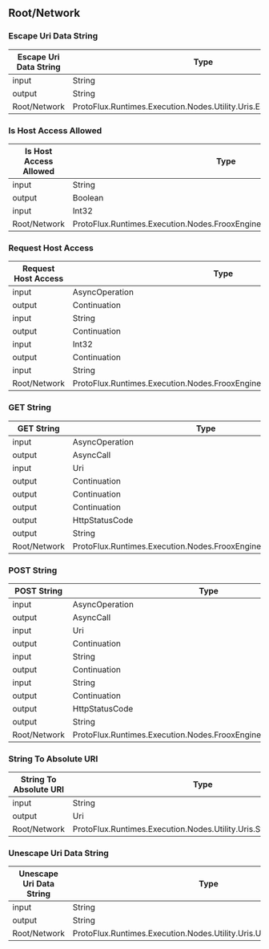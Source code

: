 <!-----------------------------------------------------------------------+
 ! This file has been generated using a script. Do not edit it manually. !
 ! Edit the individual node pages instead.                               !
 +----------------------------------------------------------------------->

## Root/Network

### Escape Uri Data String

<!-- embed:start:ProtoFlux.Runtimes.Execution.Nodes.Utility.Uris.EscapeUriDataString -->
<!-- ProtofluxNode:start -->
| Escape Uri Data String | Type | Label |
| --- | ---- | ----- |
| input | String | String |
| output | String | * |
| Root/Network | ProtoFlux.Runtimes.Execution.Nodes.Utility.Uris.EscapeUriDataString |  |
<!-- ProtofluxNode:end -->
<!-- embed:end:ProtoFlux.Runtimes.Execution.Nodes.Utility.Uris.EscapeUriDataString -->


### Is Host Access Allowed

<!-- embed:start:ProtoFlux.Runtimes.Execution.Nodes.FrooxEngine.Network.IsHostAccessAllowed -->
<!-- ProtofluxNode:start -->
| Is Host Access Allowed | Type | Label |
| --- | ---- | ----- |
| input | String | Host |
| output | Boolean | * |
| input | Int32 | Port |
| Root/Network | ProtoFlux.Runtimes.Execution.Nodes.FrooxEngine.Network.IsHostAccessAllowed |  |
<!-- ProtofluxNode:end -->
<!-- embed:end:ProtoFlux.Runtimes.Execution.Nodes.FrooxEngine.Network.IsHostAccessAllowed -->


### Request Host Access

<!-- embed:start:ProtoFlux.Runtimes.Execution.Nodes.FrooxEngine.Network.RequestHostAccess -->
<!-- ProtofluxNode:start -->
| Request Host Access | Type | Label |
| --- | ---- | ----- |
| input | AsyncOperation | * |
| output | Continuation | OnGranted |
| input | String | Host |
| output | Continuation | OnDenied |
| input | Int32 | Port |
| output | Continuation | OnIgnored |
| input | String | Reason |
| Root/Network | ProtoFlux.Runtimes.Execution.Nodes.FrooxEngine.Network.RequestHostAccess |  |
<!-- ProtofluxNode:end -->
<!-- embed:end:ProtoFlux.Runtimes.Execution.Nodes.FrooxEngine.Network.RequestHostAccess -->


### GET String

<!-- embed:start:ProtoFlux.Runtimes.Execution.Nodes.FrooxEngine.Network.GET_String -->
<!-- ProtofluxNode:start -->
| GET String | Type | Label |
| --- | ---- | ----- |
| input | AsyncOperation | * |
| output | AsyncCall | OnSent |
| input | Uri | URL |
| output | Continuation | OnResponse |
| output | Continuation | OnError |
| output | Continuation | OnDenied |
| output | HttpStatusCode | StatusCode |
| output | String | Content |
| Root/Network | ProtoFlux.Runtimes.Execution.Nodes.FrooxEngine.Network.GET_String |  |
<!-- ProtofluxNode:end -->
<!-- embed:end:ProtoFlux.Runtimes.Execution.Nodes.FrooxEngine.Network.GET_String -->


### POST String

<!-- embed:start:ProtoFlux.Runtimes.Execution.Nodes.FrooxEngine.Network.POST_String -->
<!-- ProtofluxNode:start -->
| POST String | Type | Label |
| --- | ---- | ----- |
| input | AsyncOperation | * |
| output | AsyncCall | OnSent |
| input | Uri | URL |
| output | Continuation | OnResponse |
| input | String | String |
| output | Continuation | OnError |
| input | String | MediaType |
| output | Continuation | OnDenied |
| output | HttpStatusCode | StatusCode |
| output | String | Content |
| Root/Network | ProtoFlux.Runtimes.Execution.Nodes.FrooxEngine.Network.POST_String |  |
<!-- ProtofluxNode:end -->
<!-- embed:end:ProtoFlux.Runtimes.Execution.Nodes.FrooxEngine.Network.POST_String -->


### String To Absolute URI

<!-- embed:start:ProtoFlux.Runtimes.Execution.Nodes.Utility.Uris.StringToAbsoluteURI -->
<!-- ProtofluxNode:start -->
| String To Absolute URI | Type | Label |
| --- | ---- | ----- |
| input | String | Input |
| output | Uri | * |
| Root/Network | ProtoFlux.Runtimes.Execution.Nodes.Utility.Uris.StringToAbsoluteURI |  |
<!-- ProtofluxNode:end -->
<!-- embed:end:ProtoFlux.Runtimes.Execution.Nodes.Utility.Uris.StringToAbsoluteURI -->


### Unescape Uri Data String

<!-- embed:start:ProtoFlux.Runtimes.Execution.Nodes.Utility.Uris.UnescapeUriDataString -->
<!-- ProtofluxNode:start -->
| Unescape Uri Data String | Type | Label |
| --- | ---- | ----- |
| input | String | String |
| output | String | * |
| Root/Network | ProtoFlux.Runtimes.Execution.Nodes.Utility.Uris.UnescapeUriDataString |  |
<!-- ProtofluxNode:end -->
<!-- embed:end:ProtoFlux.Runtimes.Execution.Nodes.Utility.Uris.UnescapeUriDataString -->


